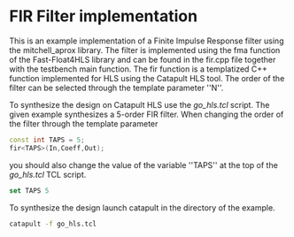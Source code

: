 # FIR Filter implementation

This is an example implementation of a Finite Impulse Response filter using the mitchell_aprox library. The filter is implemented using the fma function of the Fast-Float4HLS library and can be found in the fir.cpp file together with the testbench main function. The fir function is a templatized C++ function implemented for HLS using the Catapult HLS tool. The order of the filter can be selected through the template parameter ''N''. 

To synthesize the design on Catapult HLS use the *go_hls.tcl* script. The given example synthesizes a 5-order FIR filter. When changing the order of the filter through the template parameter 

```c++
const int TAPS = 5;
fir<TAPS>(In,Coeff,Out);
```

you should also change the value of the variable ''TAPS'' at the top of the *go_hls.tcl* TCL script.

```tcl
set TAPS 5
```

To synthesize the design launch catapult in the directory of the example.

```bash
catapult -f go_hls.tcl
```

